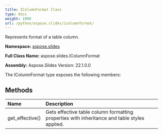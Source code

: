 ```yaml
---
title: IColumnFormat Class
type: docs
weight: 1090
url: /python/aspose.slides/icolumnformat/
---
```


Represents format of a table column.

**Namespace:** [aspose.slides](/python/aspose.slides/)

**Full Class Name:** aspose.slides.IColumnFormat

**Assembly:**  Aspose.Slides Version: 22.1.0.0

The IColumnFormat type exposes the following members:
## **Methods**
|**Name**|**Description**|
| :- | :- |
|get_effective()|Gets effective table column formatting properties with inheritance and table styles applied.|
